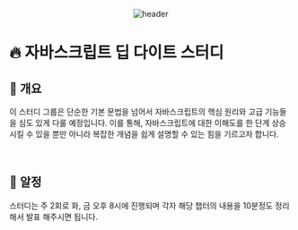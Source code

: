 <div align="center">
  
  ![header](https://capsule-render.vercel.app/api?type=waving&height=300&color=0075FF&text=deepdive&reversal=false&textBg=false&fontColor=EEEEEE)
  
</div>

# 🔥 자바스크립트 딥 다이트 스터디

## 📖 개요

이 스터디 그룹은 단순한 기본 문법을 넘어서 자바스크립트의 핵심 원리와 고급 기능들을 심도 있게 다룰 예정입니다.
이를 통해, 자바스크립트에 대한 이해도를 한 단계 상승 시킬 수 있을 뿐만 아니라 복잡한 개념을 쉽게 설명할 수 있는 힘을 기르고자 합니다.

<br />

## 🎉 알정

스터디는 주 2회로 화, 금 오후 8시에 진행되며 각자 해당 챕터의 내용을 10분정도 정리해서 발표 해주시면 됩니다.